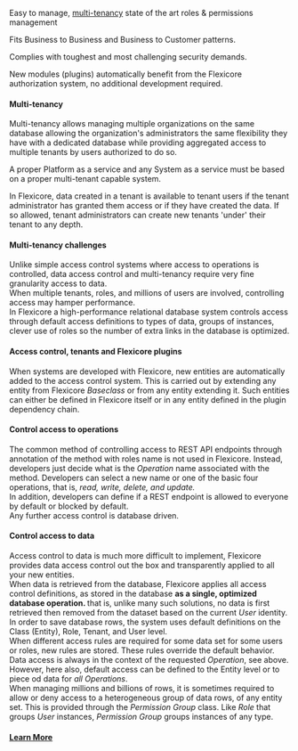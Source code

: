<!-- wp:paragraph -->
<p>Easy to manage, <a href="https://en.wikipedia.org/wiki/Multitenancy" target="_blank" rel="noreferrer noopener">multi-tenancy</a> state of the art roles &amp; permissions management&nbsp;</p>
<!-- /wp:paragraph -->

<!-- wp:paragraph -->
<p>Fits Business to Business and  Business to Customer patterns.</p>
<!-- /wp:paragraph -->

<!-- wp:paragraph -->
<p>Complies with toughest and most challenging security demands.</p>
<!-- /wp:paragraph -->

<!-- wp:paragraph -->
<p>New modules (plugins) automatically benefit from the Flexicore authorization system, no additional development required.</p>
<!-- /wp:paragraph -->

<!-- wp:heading {"level":4} -->
<h4>Multi-tenancy </h4>
<!-- /wp:heading -->

<!-- wp:paragraph -->
<p>Multi-tenancy allows managing multiple organizations on the same database allowing the organization's administrators the same flexibility they have with a dedicated database while providing aggregated access to multiple tenants by users authorized to do so.</p>
<!-- /wp:paragraph -->

<!-- wp:paragraph -->
<p>A proper Platform as a service and any System as a service must be based on a proper multi-tenant capable system.</p>
<!-- /wp:paragraph -->

<!-- wp:paragraph -->
<p>In Flexicore, data created in a tenant is available to tenant users if the tenant administrator has granted them access or if they have created the data. If so allowed, tenant administrators can create new tenants 'under' their tenant to any depth.</p>
<!-- /wp:paragraph -->

<!-- wp:heading {"level":4} -->
<h4>Multi-tenancy challenges</h4>
<!-- /wp:heading -->

<!-- wp:paragraph -->
<p>Unlike simple access control systems where access to operations is controlled, data access control and multi-tenancy require very fine granularity access to data.<br>When multiple tenants, roles, and millions of users are involved, controlling access may hamper performance.<br>In Flexicore a high-performance relational database system controls access through default access definitions to types of data, groups of instances, clever use of roles so the number of extra links in the database is optimized.</p>
<!-- /wp:paragraph -->

<!-- wp:heading {"level":4} -->
<h4>Access control, tenants and Flexicore plugins</h4>
<!-- /wp:heading -->

<!-- wp:paragraph -->
<p>When systems are developed with Flexicore, new entities are automatically added to the access control system. This is carried out by extending any entity from Flexicore <em>Baseclass</em> or from any entity extending it. Such entities can either be defined in Flexicore itself or in any entity defined in the plugin dependency chain. </p>
<!-- /wp:paragraph -->

<!-- wp:heading {"level":4} -->
<h4>Control access to operations</h4>
<!-- /wp:heading -->

<!-- wp:paragraph -->
<p>The common method of controlling access to REST API endpoints through annotation of the method with roles name is not used in Flexicore. Instead, developers just decide what is the <em>Operation</em> name associated with the method. Developers can select a new name or one of the basic four operations, that is, <em>read, write, delete, and update.</em> <br>In addition, developers can define if a REST endpoint is allowed to everyone by default or blocked by default. <br>Any further access control is database driven.</p>
<!-- /wp:paragraph -->

<!-- wp:heading {"level":4} -->
<h4>Control access to data</h4>
<!-- /wp:heading -->

<!-- wp:paragraph -->
<p>Access control to data is much more difficult to implement, Flexicore provides data access control out the box and transparently applied to all your new entities.<br>When data is retrieved from the database, Flexicore applies all access control definitions, as stored in the database <strong>as a single, optimized database operation. </strong>that is, unlike many such solutions, no data is first retrieved then removed from the dataset based on the current <em>User </em>identity. <br>In order to save database rows, the system uses default definitions on the Class (Entity), Role, Tenant, and User level. <br>When different access rules are required for some data set for some users or roles, new rules are stored. These rules override the default behavior.<br>Data access is always in the context of the requested <em>Operation</em>, see above.<br>However, here also, default access can be defined to the Entity level or to piece od data for <em>all Operations</em>.<br>When managing millions and billions of rows, it is sometimes required to allow or deny access to a heterogeneous group of data rows, of any entity set. This is provided through the <em>Permission Group</em> class. Like <em>Role </em>that groups <em>User</em> instances, <em>Permission Group</em> groups instances of any type. </p>
<!-- /wp:paragraph -->

<!-- wp:heading {"level":4} -->
<h4><a href="https://wizzdi.com/access-control/">Learn More</a></h4>
<!-- /wp:heading -->
